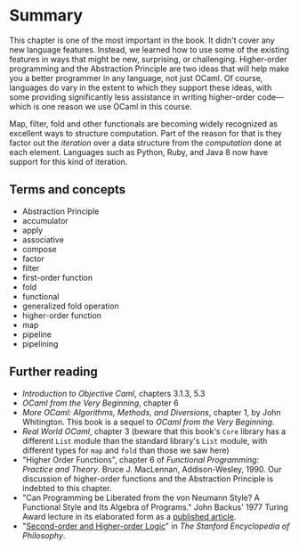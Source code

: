# Summary

This chapter is one of the most important in the book. It didn't cover any new
language features. Instead, we learned how to use some of the existing features
in ways that might be new, surprising, or challenging. Higher-order programming
and the Abstraction Principle are two ideas that will help make you a better
programmer in any language, not just OCaml. Of course, languages do vary in the
extent to which they support these ideas, with some providing significantly less
assistance in writing higher-order code&mdash;which is one reason we use OCaml
in this course.

Map, filter, fold and other functionals are becoming widely recognized as
excellent ways to structure computation. Part of the reason for that is they
factor out the *iteration* over a data structure from the *computation* done at
each element. Languages such as Python, Ruby, and Java 8 now have support for
this kind of iteration.

## Terms and concepts

* Abstraction Principle
* accumulator
* apply
* associative
* compose
* factor
* filter
* first-order function
* fold
* functional
* generalized fold operation
* higher-order function
* map
* pipeline
* pipelining

## Further reading

* *Introduction to Objective Caml*, chapters 3.1.3, 5.3
* *OCaml from the Very Beginning*, chapter 6
* *More OCaml: Algorithms, Methods, and Diversions*, chapter 1, by John
  Whitington. This book is a sequel to *OCaml from the Very Beginning*.
* *Real World OCaml*, chapter 3 (beware that this book's `Core` library has a
  different `List` module than the standard library's `List` module, with
  different types for `map` and `fold` than those we saw here)
* "Higher Order Functions", chapter 6 of *Functional Programming: Practice and
  Theory*. Bruce J. MacLennan, Addison-Wesley, 1990. Our discussion of
  higher-order functions and the Abstraction Principle is indebted to this
  chapter.
* "Can Programming be Liberated from the von Neumann Style? A Functional Style
  and Its Algebra of Programs." John Backus' 1977 Turing Award lecture in its
  elaborated form as a [published article][backus-turing].
* "[Second-order and Higher-order Logic][solhol]" in *The Stanford Encyclopedia
  of Philosophy*.

[solhol]:  http://plato.stanford.edu/entries/logic-higher-order/#4
[backus-turing]: https://dl.acm.org/doi/pdf/10.1145/359576.359579
